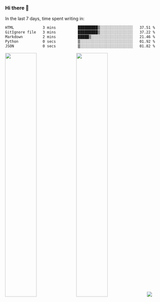 ### Hi there 👋

In the last 7 days, time spent writing in:

<!--START_SECTION:waka-->

```txt
HTML             3 mins          █████████▒░░░░░░░░░░░░░░░   37.51 %
GitIgnore file   3 mins          █████████▒░░░░░░░░░░░░░░░   37.22 %
Markdown         2 mins          █████▒░░░░░░░░░░░░░░░░░░░   21.46 %
Python           0 secs          ▒░░░░░░░░░░░░░░░░░░░░░░░░   01.92 %
JSON             0 secs          ▒░░░░░░░░░░░░░░░░░░░░░░░░   01.82 %
```

<!--END_SECTION:waka-->

<img src="https://wakatime.com/share/@jimtje/5d0c92de-08f8-4a72-8f2f-6a9693d1e318.svg" width=45% height=45%> <img src="https://wakatime.com/share/@jimtje/501498ae-bda5-4da7-a89d-b40bcdd5556d.svg" width=45% height=45%>
![](https://hit.yhype.me/github/profile?user_id=43537315)
